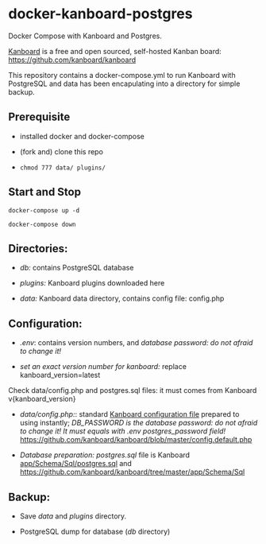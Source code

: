 # docker-kanboard-postgres

Docker Compose with Kanboard and Postgres.

[Kanboard](https://kanboard.net) is a free and open sourced, self-hosted Kanban board: https://github.com/kanboard/kanboard

This repository contains a docker-compose.yml to run Kanboard with PostgreSQL and data has been encapulating into a directory for simple backup.

## Prerequisite

* installed docker and docker-compose

* (fork and) clone this repo

* ```chmod 777 data/ plugins/```

## Start and Stop

    docker-compose up -d

    docker-compose down

## Directories:

* *db:* contains PostgreSQL database

* *plugins:* Kanboard plugins downloaded here

* *data:* Kanboard data directory, contains config file: config.php

## Configuration:

* *.env*: contains version numbers, and *database password: do not afraid to change it!*

* *set an exact version number for kanboard:* replace kanboard_version=latest

Check data/config.php and postgres.sql files: it must comes from Kanboard v{kanboard_version}

* *data/config.php:*: standard [Kanboard configuration file](https://kanboard.net/documentation/config) prepared to using instantly; *DB_PASSWORD is the database password: do not afraid to change it! It must equals with .env postgres_password field!* https://github.com/kanboard/kanboard/blob/master/config.default.php

* *Database preparation:* *postgres.sql* file is Kanboard [app/Schema/Sql/postgres.sql](https://kanboard.net/documentation/postgresql-configuration) and https://github.com/kanboard/kanboard/tree/master/app/Schema/Sql

## Backup:

* Save *data* and *plugins* directory.

* PostgreSQL dump for database (*db* directory)
